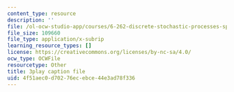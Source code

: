 ```yaml
---
content_type: resource
description: ''
file: /ol-ocw-studio-app/courses/6-262-discrete-stochastic-processes-spring-2011/4f51aec0d70276ecebce44e3ad78f336_goT94BheP3E.srt
file_size: 109660
file_type: application/x-subrip
learning_resource_types: []
license: https://creativecommons.org/licenses/by-nc-sa/4.0/
ocw_type: OCWFile
resourcetype: Other
title: 3play caption file
uid: 4f51aec0-d702-76ec-ebce-44e3ad78f336
---
```

